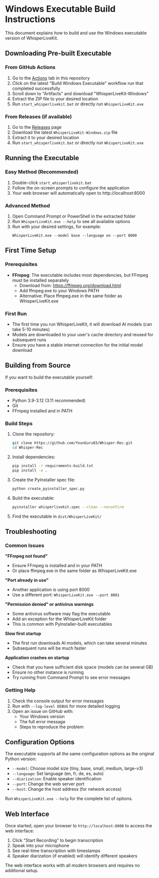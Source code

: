 # Windows Executable Build Instructions

This document explains how to build and use the Windows executable version of WhisperLiveKit.

## Downloading Pre-built Executable

### From GitHub Actions

1. Go to the [Actions](https://github.com/YounGuru03/Whisper-Rec/actions) tab in this repository
2. Click on the latest "Build Windows Executable" workflow run that completed successfully
3. Scroll down to "Artifacts" and download "WhisperLiveKit-Windows"
4. Extract the ZIP file to your desired location
5. Run `start_whisperlivekit.bat` or directly run `WhisperLiveKit.exe`

### From Releases (if available)

1. Go to the [Releases](https://github.com/YounGuru03/Whisper-Rec/releases) page
2. Download the latest `WhisperLiveKit-Windows.zip` file
3. Extract it to your desired location
4. Run `start_whisperlivekit.bat` or directly run `WhisperLiveKit.exe`

## Running the Executable

### Easy Method (Recommended)
1. Double-click `start_whisperlivekit.bat`
2. Follow the on-screen prompts to configure the application
3. Your web browser will automatically open to http://localhost:8000

### Advanced Method
1. Open Command Prompt or PowerShell in the extracted folder
2. Run `WhisperLiveKit.exe --help` to see all available options
3. Run with your desired settings, for example:
   ```
   WhisperLiveKit.exe --model base --language en --port 8000
   ```

## First Time Setup

### Prerequisites
- **FFmpeg**: The executable includes most dependencies, but FFmpeg must be installed separately
  - Download from: https://ffmpeg.org/download.html
  - Add ffmpeg.exe to your Windows PATH
  - Alternative: Place ffmpeg.exe in the same folder as WhisperLiveKit.exe

### First Run
- The first time you run WhisperLiveKit, it will download AI models (can take 5-10 minutes)
- Models are downloaded to your user's cache directory and reused for subsequent runs
- Ensure you have a stable internet connection for the initial model download

## Building from Source

If you want to build the executable yourself:

### Prerequisites
- Python 3.9-3.12 (3.11 recommended)
- Git
- FFmpeg installed and in PATH

### Build Steps
1. Clone the repository:
   ```bash
   git clone https://github.com/YounGuru03/Whisper-Rec.git
   cd Whisper-Rec
   ```

2. Install dependencies:
   ```bash
   pip install -r requirements-build.txt
   pip install -e .
   ```

3. Create the PyInstaller spec file:
   ```bash
   python create_pyinstaller_spec.py
   ```

4. Build the executable:
   ```bash
   pyinstaller whisperlivekit.spec --clean --noconfirm
   ```

5. Find the executable in `dist/WhisperLiveKit/`

## Troubleshooting

### Common Issues

**"FFmpeg not found"**
- Ensure FFmpeg is installed and in your PATH
- Or place ffmpeg.exe in the same folder as WhisperLiveKit.exe

**"Port already in use"**
- Another application is using port 8000
- Use a different port: `WhisperLiveKit.exe --port 8001`

**"Permission denied" or antivirus warnings**
- Some antivirus software may flag the executable
- Add an exception for the WhisperLiveKit folder
- This is common with PyInstaller-built executables

**Slow first startup**
- The first run downloads AI models, which can take several minutes
- Subsequent runs will be much faster

**Application crashes on startup**
- Check that you have sufficient disk space (models can be several GB)
- Ensure no other instance is running
- Try running from Command Prompt to see error messages

### Getting Help

1. Check the console output for error messages
2. Run with `--log-level DEBUG` for more detailed logging
3. Open an issue on GitHub with:
   - Your Windows version
   - The full error message
   - Steps to reproduce the problem

## Configuration Options

The executable supports all the same configuration options as the original Python version:

- `--model`: Choose model size (tiny, base, small, medium, large-v3)
- `--language`: Set language (en, fr, de, es, auto)
- `--diarization`: Enable speaker identification
- `--port`: Change the web server port
- `--host`: Change the host address (for network access)

Run `WhisperLiveKit.exe --help` for the complete list of options.

## Web Interface

Once started, open your browser to `http://localhost:8000` to access the web interface:

1. Click "Start Recording" to begin transcription
2. Speak into your microphone
3. See real-time transcription with timestamps
4. Speaker diarization (if enabled) will identify different speakers

The web interface works with all modern browsers and requires no additional setup.